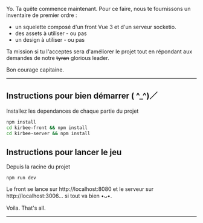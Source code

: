 
Yo. Ta quête commence maintenant. Pour ce faire, nous te fournissons un inventaire de premier ordre :
- un squelette composé d'un front Vue 3 et d'un serveur socketio.
- des assets à utiliser - ou pas
- un design à utiliser - ou pas


Ta mission si tu l'acceptes sera d'améliorer le projet tout en répondant aux demandes de notre ~~tyran~~ glorious leader.

Bon courage capitaine.

------------------

## Instructions pour bien démarrer ( ^_^)／

Installez les dependances de chaque partie du projet

``` bash
npm install
cd kirbee-front && npm install
cd kirbee-server && npm install
```

## Instructions pour lancer le jeu

Depuis la racine du projet

```
npm run dev
```

Le front se lance sur http://localhost:8080 et le serveur sur http://localhost:3006... si tout va bien •ᴗ•.

Voila. 
That's all.

---


